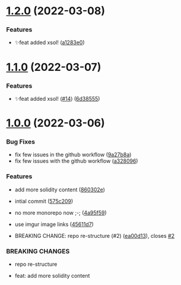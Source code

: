 # [1.2.0](https://github.com/Kira272921/solidity-quickstart/compare/v1.1.0...v1.2.0) (2022-03-08)


### Features

* ✨feat added xsol! ([a1283e0](https://github.com/Kira272921/solidity-quickstart/commit/a1283e0620862373a120bdb815d5d90b9de4aa39))



# [1.1.0](https://github.com/Kira272921/solidity-quickstart/compare/v1.0.0...v1.1.0) (2022-03-07)


### Features

* ✨feat added xsol! ([#14](https://github.com/Kira272921/solidity-quickstart/issues/14)) ([6d38555](https://github.com/Kira272921/solidity-quickstart/commit/6d3855581c171707685923eb22783facaf7638d9))



# [1.0.0](https://github.com/Kira272921/solidity-quickstart/compare/575c209c6abe47874153ba576086ed0e4e68cec1...v1.0.0) (2022-03-06)


### Bug Fixes

* fix few issues in the github workflow ([9a27b8a](https://github.com/Kira272921/solidity-quickstart/commit/9a27b8a0102718d0976aa9e41dfb23c4b38a06a5))
* fix few issues with the github workflow ([a328096](https://github.com/Kira272921/solidity-quickstart/commit/a328096d1e7170cba9cfd761edf5f9a861f8ba9b))


### Features

* add more solidity content ([860302e](https://github.com/Kira272921/solidity-quickstart/commit/860302e61b96ee2bb1cc04c12582403e263fd49c))
* intial commit ([575c209](https://github.com/Kira272921/solidity-quickstart/commit/575c209c6abe47874153ba576086ed0e4e68cec1))
* no more monorepo now ;-; ([4a95f59](https://github.com/Kira272921/solidity-quickstart/commit/4a95f5993bf96ab19647f0455a23488395e210f0))
* use imgur image links ([45611d7](https://github.com/Kira272921/solidity-quickstart/commit/45611d738564a7328ed680c54c48d0b266fa62f8))


* BREAKING CHANGE: repo re-structure (#2) ([ea00d13](https://github.com/Kira272921/solidity-quickstart/commit/ea00d13b365a3a3fc19c8e2f6477f875bf8490ef)), closes [#2](https://github.com/Kira272921/solidity-quickstart/issues/2)


### BREAKING CHANGES

* repo re-structure

* feat: add more solidity content



